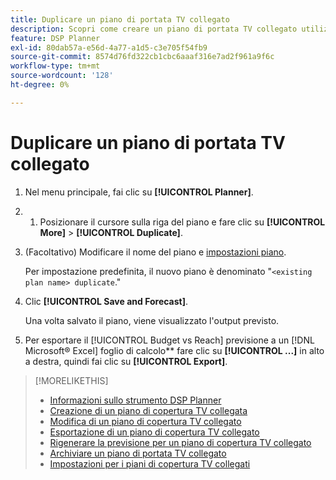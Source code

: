 ```yaml
---
title: Duplicare un piano di portata TV collegato
description: Scopri come creare un piano di portata TV collegato utilizzando le impostazioni di un piano esistente.
feature: DSP Planner
exl-id: 80dab57a-e56d-4a77-a1d5-c3e705f54fb9
source-git-commit: 8574d76fd322cb1cbc6aaaf316e7ad2f961a9f6c
workflow-type: tm+mt
source-wordcount: '128'
ht-degree: 0%

---
```


# Duplicare un piano di portata TV collegato

1. Nel menu principale, fai clic su **[!UICONTROL Planner]**.

1. 
   1. Posizionare il cursore sulla riga del piano e fare clic su **[!UICONTROL More]** > **[!UICONTROL Duplicate]**.

1. (Facoltativo) Modificare il nome del piano e [impostazioni piano](planner-settings.md).

   Per impostazione predefinita, il nuovo piano è denominato &quot;`<existing plan name> duplicate`.&quot;

1. Clic **[!UICONTROL Save and Forecast]**.

   Una volta salvato il piano, viene visualizzato l&#39;output previsto.

1. Per esportare il [!UICONTROL Budget vs Reach] previsione a un [!DNL Microsoft® Excel] foglio di calcolo** fare clic su **[!UICONTROL ...]** in alto a destra, quindi fai clic su **[!UICONTROL Export]**.

>[!MORELIKETHIS]
>
>* [Informazioni sullo strumento DSP Planner](planner-about.md)
>* [Creazione di un piano di copertura TV collegata](planner-create.md)
>* [Modifica di un piano di copertura TV collegato](planner-edit.md)
>* [Esportazione di un piano di copertura TV collegato](planner-export.md)
>* [Rigenerare la previsione per un piano di copertura TV collegato](planner-forecast.md)
>* [Archiviare un piano di portata TV collegato](planner-archive.md)
>* [Impostazioni per i piani di copertura TV collegati](planner-settings.md)
